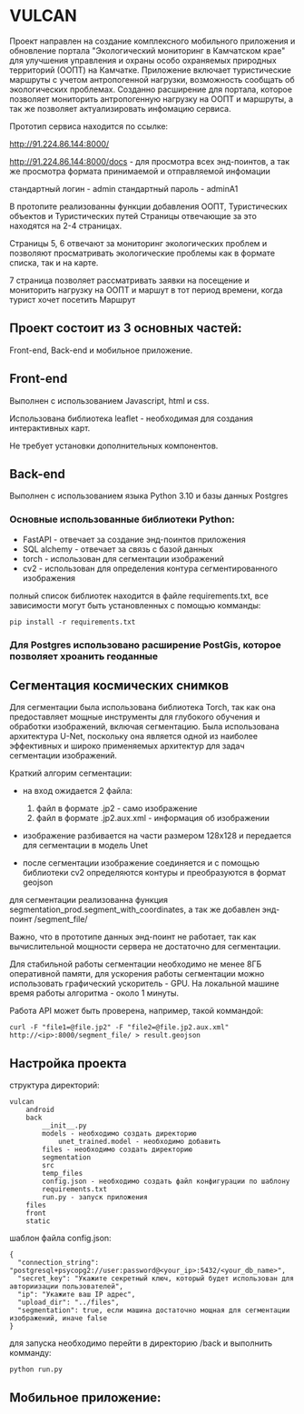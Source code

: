 # VULCAN

Проект направлен на создание комплексного мобильного приложения и обновление портала "Экологический мониторинг в Камчатском крае" для улучшения управления и охраны особо охраняемых природных территорий (ООПТ) на Камчатке. Приложение включает туристические маршруты с учетом антропогенной нагрузки, возможность сообщать об экологических проблемах. Созданно расширение для портала, которое позволяет мониторить антропогенную нагрузку на ООПТ и маршруты, а так же позволяет актуализировать инфомацию сервиса.

Прототип сервиса находится по ссылке:

http://91.224.86.144:8000/

http://91.224.86.144:8000/docs - для просмотра всех энд-поинтов, а так же просмотра формата принимаемой и отправляемой инфомации

стандартный логин - admin
стандартный пароль - adminA1

В протопите реализованны функции добавления ООПТ, Туристических объектов и Туристических путей
Страницы отвечающие за это находятся на 2-4 страницах.

Страницы 5, 6 отвечают за мониторинг экологических проблем и позволяют просматривать экологические проблемы как в формате списка, так и на карте.

7 страница позволяет рассматривать заявки на посещение и мониторить нагрузку на ООПТ и маршут в тот период времени, когда турист хочет посетить Маршрут

## Проект состоит из 3 основных частей:

Front-end, Back-end и мобильное приложение.

## Front-end

Выполнен с использованием Javascript, html и css.

Использована библиотека leaflet - необходимая для создания интерактивных карт.

Не требует установки дополнительных компонентов.

## Back-end

Выполнен с использованием языка Python 3.10 и базы данных Postgres

### Основные использованные библиотеки Python:
- FastAPI - отвечает за создание энд-поинтов приложения
- SQL alchemy - отвечает за связь с базой данных
- torch - использован для сегментации изображений
- cv2 - использован для определения контура сегментированного изображения

полный список библиотек находится в файле requirements.txt, все зависимости могут быть установленных с помощью комманды:

```
pip install -r requirements.txt
```

### Для Postgres использовано расширение PostGis, которое позволяет хроанить геоданные


## Сегментация космических снимков

Для сегментации была использована библиотека Torch, так как она предоставляет мощные инструменты для глубокого обучения и обработки изображений, включая сегментацию.
Была использована архитектура U-Net, поскольку она является одной из наиболее эффективных и широко применяемых архитектур для задач сегментации изображений.

Краткий алгорим сегментации:

- на вход ожидается 2 файла:
    1. файл в формате .jp2 - само изображение
    2. файл в формате .jp2.aux.xml - информация об изображении

- изображение разбивается на части размером 128x128 и передается для сегментации в модель Unet

- после сегментации изображение соединяется и с помощью библиотеки cv2 определяются контуры и преобразуются в формат geojson


для сегментации реализованна функция segmentation_prod.segment_with_coordinates, а так же добавлен энд-поинт /segment_file/

Важно, что в прототипе данных энд-поинт не работает, так как вычислительной мощности сервера не достаточно для сегментации.

Для стабильной работы сегментации необходимо не менее 8ГБ оперативной памяти, для ускорения работы сегментации можно использовать графический ускоритель - GPU.
На локальной машине время работы алгоритма - около 1 минуты.

Работа API может быть проверена, например, такой коммандой:

```
curl -F "file1=@file.jp2" -F "file2=@file.jp2.aux.xml" http://<ip>:8000/segment_file/ > result.geojson
```

## Настройка проекта


структура директорий:
```
vulcan
    android
    back
        __init__.py
        models - необходимо создать директорию
            unet_trained.model - необходимо добавить
        files - необходимо создать директорию
        segmentation
        src
        temp_files
        config.json - необходимо создать файл конфигурации по шаблону
        requirements.txt
        run.py - запуск приложения
    files
    front
    static
```

шаблон файла config.json:

```
{
  "connection_string": "postgresql+psycopg2://user:password@<your_ip>:5432/<your_db_name>",
  "secret_key": "Укажите секретный ключ, который будет использован для авториизации пользователей",
  "ip": "Укажите ваш IP адрес",
  "upload_dir": "../files",
  "segmentation": true, если машина достаточно мощная для сегментации изображений, иначе false
}
```


для запуска необходимо перейти в директорию /back и выполнить комманду:

```
python run.py
```


## Мобильное приложение:

